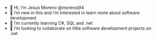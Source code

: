 - 👋 Hi, I’m Jesus Moreno @morenoj94
- 👀 I’m new in this and i’m interested in learn more about software development
- 🌱 I’m currently learning C#, SQL and .net
- 💞️ I’m looking to collaborate on little software development projects on .net
<!---- 📫 How to reach me ...--->

<!---
morenoj94/morenoj94 is a ✨ special ✨ repository because its `README.md` (this file) appears on your GitHub profile.
You can click the Preview link to take a look at your changes.
--->
